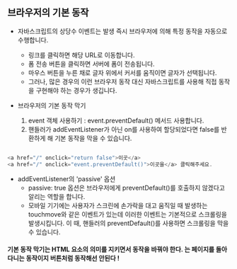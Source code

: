 ## 브라우저의 기본 동작

- 자바스크립트의 상당수 이벤트는 발생 즉시 브라우저에 의해 특정 동작을 자동으로 수행합니다.

  - 링크를 클릭하면 해당 URL로 이동합니다.
  - 폼 전송 버튼을 클릭하면 서버에 폼이 전송됩니다.
  - 마우스 버튼을 누른 채로 글자 위에서 커서를 움직이면 글자가 선택됩니다.
  - 그러나, 많은 경우의 이런 브라우저 동작 대신 자바스크립트를 사용해 직접 동작을 구현해야 하는 경우가 생깁니다.

- 브라우저의 기본 동작 막기
  1. event 객체 사용하기 : event.preventDefault() 메서드 사용합니다.
  2. 핸들러가 addEventListener가 아닌 on<event>를 사용하여 할당되었다면 false를 반환하게 해 기본 동작을 막을 수 있습니다.

```Javascript

<a href="/" onclick="return false">이곳</a>
<a href="/" onclick="event.preventDefault()">이곳을</a> 클릭해주세요.

```

- addEventListener의 'passive' 옵션
  - passive: true 옵션은 브라우저에게 preventDefault()를 호출하지 않겠다고 알리는 역할을 합니다.
  - 모바일 기기에는 사용자가 스크린에 손가락을 대고 움직일 때 발생하는 touchmove와 같은 이벤트가 있는데
    이러한 이벤트는 기본적으로 스크롤링을 발생시킵니다. 이 때, 핸들러의 preventDefault()를 사용하면 스크롤링을 막을 수 있습니다.

#### 기본 동작 막기는 HTML 요소의 의미를 지키면서 동작을 바꿔야 한다. <a>는 페이지를 돌아다니는 동작이지 버튼처럼 동작해선 안된다 !
